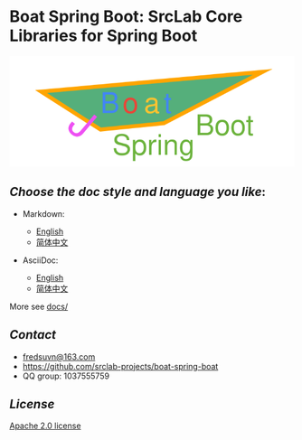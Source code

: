 # Boat Spring Boot: SrcLab Core Libraries for Spring Boot

![Boat Spring Boot](logo.svg)

## _Choose the doc style and language you like_:

- Markdown:
  * [English](docs/README_en.md)
  * [简体中文](docs/README_zh.md)

- AsciiDoc:
  * [English](docs/README_en.adoc)
  * [简体中文](docs/README_zh.adoc)

More see [docs/](docs/)

## _Contact_

* fredsuvn@163.com
* https://github.com/srclab-projects/boat-spring-boat
* QQ group: 1037555759

## _License_

[Apache 2.0 license][license]

[license]: https://www.apache.org/licenses/LICENSE-2.0.html